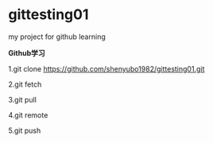 # gittesting01
my project for github learning

**Github学习**

1.git clone https://github.com/shenyubo1982/gittesting01.git

2.git fetch

3.git pull

4.git remote

5.git push





